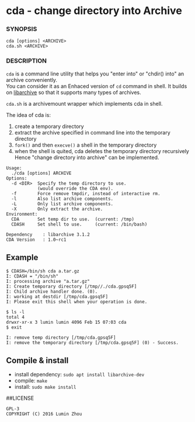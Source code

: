 # cda - change directory into Archive

### SYNOPSIS
`cda [options] <ARCHIVE> `  
`cda.sh <ARCHIVE>`

### DESCRIPTION
`cda` is a command line utility that helps you "enter into" or "chdir() into" an archive conveniently.  
You can consider it as an Enhaced version of `cd` command in shell. It builds on [libarchive](https://github.com/libarchive/libarchive) so that it supports many types of archives.
  
`cda.sh` is a archivemount wrapper which implements cda in shell.  

The idea of cda is:
1. create a temporary directory
2. extract the archive specified in command line into the temporary directory
3. `fork()` and then `execve()` a shell in the temporary directory
4. when the shell is quited, cda deletes the temporary directory recursively
Hence "change directory into archive" can be implemented.

```shell
Usage:
  ./cda [options] ARCHIVE
Options:
  -d <DIR>  Specify the temp directory to use.
            (would override the CDA env).
  -f        Force remove tmpdir, instead of interactive rm.
  -l        Also list archive components.
  -L        Only list archive components.
  -X        Only extract the archive.
Environment:
  CDA       Set temp dir to use.  (current: /tmp)
  CDASH     Set shell to use.     (current: /bin/bash)

Dependency    : libarchive 3.1.2
CDA Version   : 1.0~rc1
```

## Example 
```
$ CDASH=/bin/sh cda a.tar.gz
I: CDASH = "/bin/sh"
I: processing archive "a.tar.gz"
I: Create temporary directory [/tmp//./cda.gpsq5F]
I: Child archive handler done. (0).
I: working at destdir [/tmp/cda.gpsq5F]
I: Please exit this shell when your operation is done.

$ ls -l
total 4
drwxr-xr-x 3 lumin lumin 4096 Feb 15 07:03 cda
$ exit

I: remove temp directory [/tmp/cda.gpsq5F]
I: remove the temporary directory [/tmp/cda.gpsq5F] (0) - Success.
```

## Compile & install
* install dependency: `sudo apt install libarchive-dev`  
* compile: `make`  
* install: `sudo make install`  

##LICENSE
```
GPL-3
COPYRIGHT (C) 2016 Lumin Zhou
```

